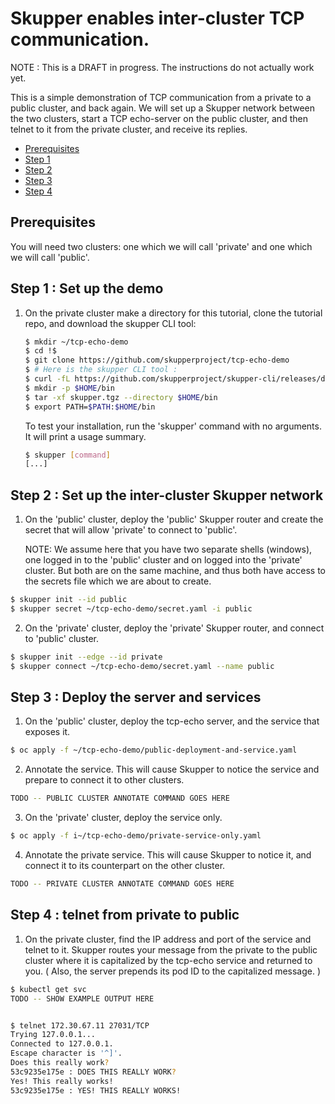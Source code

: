 # Skupper enables inter-cluster TCP communication.

NOTE : This is a DRAFT in progress. The instructions do not actually work yet.

This is a simple demonstration of TCP communication from a private to a public cluster, and back again. We will set up a Skupper network between the two clusters, start a TCP echo-server on the public cluster, and then telnet to it from the private cluster, and receive its replies.

* [Prerequisites](#prerequisites)
* [Step 1](#step-1-set-up-the-demo)
* [Step 2](#step-2-set-up-the-inter-cluster-skupper-network)
* [Step 3](#step-3-deploy-the-server-and-services)
* [Step 4](#step-4-telnet-from-private-to-public)

## Prerequisites

You will need two clusters: one which we will call 'private' and one which we will call 'public'.

## Step 1 : Set up the demo

1. On the private cluster make a directory for this tutorial, clone the tutorial repo, and download the skupper CLI tool:

   ```bash
   $ mkdir ~/tcp-echo-demo
   $ cd !$
   $ git clone https://github.com/skupperproject/tcp-echo-demo
   $ # Here is the skupper CLI tool :
   $ curl -fL https://github.com/skupperproject/skupper-cli/releases/download/dummy3/linux.tgz -o skupper.tgz
   $ mkdir -p $HOME/bin
   $ tar -xf skupper.tgz --directory $HOME/bin
   $ export PATH=$PATH:$HOME/bin
   ```

   To test your installation, run the 'skupper' command with no arguments. It will print a usage summary.

   ```bash
   $ skupper [command]
   [...]
   ```


## Step 2 : Set up the inter-cluster Skupper network

1. On the 'public' cluster, deploy the 'public' Skupper router and create the secret that will allow 'private' to connect to 'public'.

   NOTE: We assume here that you have two separate shells (windows), one logged in to the 'public' cluster and on logged into the 'private' cluster. But both are on the same machine, and thus both have access to the secrets file which we are about to create.

  ```bash
  $ skupper init --id public
  $ skupper secret ~/tcp-echo-demo/secret.yaml -i public
   ```

2. On the 'private' cluster, deploy the 'private' Skupper router, and connect to 'public' cluster.

  ```bash
  $ skupper init --edge --id private
  $ skupper connect ~/tcp-echo-demo/secret.yaml --name public
   ```


## Step 3 : Deploy the server and services

1. On the 'public' cluster, deploy the tcp-echo server, and the service that exposes it.

  ```bash
  $ oc apply -f ~/tcp-echo-demo/public-deployment-and-service.yaml
   ```

2. Annotate the service. This will cause Skupper to notice the service and prepare to connect it to other clusters.

  ```bash
  TODO -- PUBLIC CLUSTER ANNOTATE COMMAND GOES HERE
  ```

3. On the 'private' cluster, deploy the service only.

  ```bash
  $ oc apply -f i~/tcp-echo-demo/private-service-only.yaml
  ```

4. Annotate the private service. This will cause Skupper to notice it, and connect it to its counterpart on the other cluster.

  ```bash
  TODO -- PRIVATE CLUSTER ANNOTATE COMMAND GOES HERE
  ```

## Step 4 : telnet from private to public

1. On the private cluster, find the IP address and port of the service and telnet to it. Skupper routes your message from the private to the public cluster where it is capitalized by the tcp-echo service and returned to you. ( Also, the server prepends its pod ID to the capitalized message. )

  ```bash
  $ kubectl get svc
  TODO -- SHOW EXAMPLE OUTPUT HERE


  $ telnet 172.30.67.11 27031/TCP 
  Trying 127.0.0.1...
  Connected to 127.0.0.1.
  Escape character is '^]'.
  Does this really work?
  53c9235e175e : DOES THIS REALLY WORK?
  Yes! This really works!
  53c9235e175e : YES! THIS REALLY WORKS!
  ```


